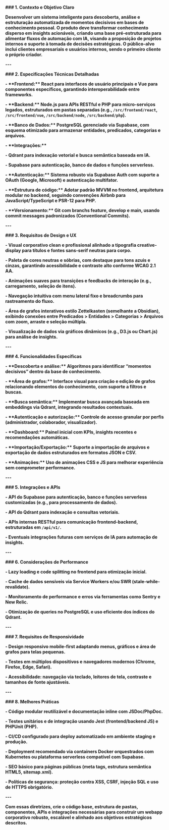 **### 1. Contexto e Objetivo Claro**  

**Desenvolver um sistema inteligente para descoberta, análise e estruturação automatizada de momentos decisivos em bases de conhecimento pessoal. O produto deve transformar conhecimento disperso em insights acionáveis, criando uma base pré-estruturada para alimentar fluxos de automação com IA, visando a proposição de projetos internos e suporte à tomada de decisões estratégicas. O público-alvo inclui clientes empresariais e usuários internos, sendo o primeiro cliente o próprio criador.**



**---**



**### 2. Especificações Técnicas Detalhadas**  

**- \*\*Frontend:\*\* React para interfaces de usuário principais e Vue para componentes específicos, garantindo interoperabilidade entre frameworks.**  

**- \*\*Backend:\*\* Node.js para APIs RESTful e PHP para micro-serviços legados, estruturados em pastas separadas (e.g., `/src/frontend/react`, `/src/frontend/vue`, `/src/backend/node`, `/src/backend/php`).**  

**- \*\*Banco de Dados:\*\* PostgreSQL gerenciado via Supabase, com esquema otimizado para armazenar entidades, predicados, categorias e arquivos.**  

**- \*\*Integrações:\*\***  

  **- Qdrant para indexação vetorial e busca semântica baseada em IA.**  

  **- Supabase para autenticação, banco de dados e funções serverless.**  

**- \*\*Autenticação:\*\* Sistema robusto via Supabase Auth com suporte a OAuth (Google, Microsoft) e autenticação multifator.**  

**- \*\*Estrutura de código:\*\* Adotar padrão MVVM no frontend, arquitetura modular no backend, seguindo convenções Airbnb para JavaScript/TypeScript e PSR-12 para PHP.**  

**- \*\*Versionamento:\*\* Git com branchs feature, develop e main, usando commit messages padronizados (Conventional Commits).**



**---**



**### 3. Requisitos de Design e UX**  

**- Visual corporativo clean e profissional alinhado a tipografia creative-display para títulos e fontes sans-serif neutras para corpo.**  

**- Paleta de cores neutras e sóbrias, com destaque para tons azuis e cinzas, garantindo acessibilidade e contraste alto conforme WCAG 2.1 AA.**  

**- Animações suaves para transições e feedbacks de interação (e.g., carregamento, seleção de itens).**  

**- Navegação intuitiva com menu lateral fixo e breadcrumbs para rastreamento do fluxo.**  

**- Área de grafos interativos estilo Zettelkasten (semelhante a Obsidian), exibindo conexões entre Predicados > Entidades > Categorias > Arquivos com zoom, arraste e seleção múltipla.**  

**- Visualização de dados via gráficos dinâmicos (e.g., D3.js ou Chart.js) para análise de insights.**



**---**



**### 4. Funcionalidades Específicas**  

**- \*\*Descoberta e análise:\*\* Algoritmos para identificar “momentos decisivos” dentro da base de conhecimento.**  

**- \*\*Área de grafos:\*\* Interface visual para criação e edição de grafos relacionando elementos do conhecimento, com suporte a filtros e buscas.**  

**- \*\*Busca semântica:\*\* Implementar busca avançada baseada em embeddings via Qdrant, integrando resultados contextuais.**  

**- \*\*Autenticação e autorização:\*\* Controle de acesso granular por perfis (administrador, colaborador, visualizador).**  

**- \*\*Dashboard:\*\* Painel inicial com KPIs, insights recentes e recomendações automáticas.**  

**- \*\*Importação/Exportação:\*\* Suporte a importação de arquivos e exportação de dados estruturados em formatos JSON e CSV.**  

**- \*\*Animações:\*\* Uso de animações CSS e JS para melhorar experiência sem comprometer performance.**



**---**



**### 5. Integrações e APIs**  

**- API do Supabase para autenticação, banco e funções serverless customizadas (e.g., para processamento de dados).**  

**- API do Qdrant para indexação e consultas vetoriais.**  

**- APIs internas RESTful para comunicação frontend-backend, estruturadas em `/api/v1/`.**  

**- Eventuais integrações futuras com serviços de IA para automação de insights.**



**---**



**### 6. Considerações de Performance**  

**- Lazy loading e code splitting no frontend para otimização inicial.**  

**- Cache de dados sensíveis via Service Workers e/ou SWR (stale-while-revalidate).**  

**- Monitoramento de performance e erros via ferramentas como Sentry e New Relic.**  

**- Otimização de queries no PostgreSQL e uso eficiente dos índices do Qdrant.**



**---**



**### 7. Requisitos de Responsividade**  

**- Design responsivo mobile-first adaptando menus, gráficos e área de grafos para telas pequenas.**  

**- Testes em múltiplos dispositivos e navegadores modernos (Chrome, Firefox, Edge, Safari).**  

**- Acessibilidade: navegação via teclado, leitores de tela, contraste e tamanhos de fonte ajustáveis.**



**---**



**### 8. Melhores Práticas**  

**- Código modular reutilizável e documentação inline com JSDoc/PhpDoc.**  

**- Testes unitários e de integração usando Jest (frontend/backend JS) e PHPUnit (PHP).**  

**- CI/CD configurado para deploy automatizado em ambiente staging e produção.**  

**- Deployment recomendado via containers Docker orquestrados com Kubernetes ou plataforma serverless compatível com Supabase.**  

**- SEO básico para páginas públicas (meta tags, estrutura semântica HTML5, sitemap.xml).**  

**- Políticas de segurança: proteção contra XSS, CSRF, injeção SQL e uso de HTTPS obrigatório.**



**---**



**Com essas diretrizes, crie o código base, estrutura de pastas, componentes, APIs e integrações necessárias para construir um webapp corporativo robusto, escalável e alinhado aos objetivos estratégicos descritos.**



